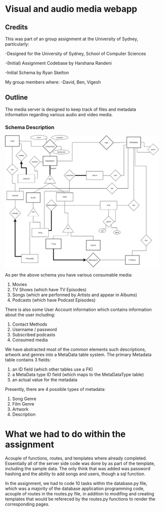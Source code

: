 # Visual and audio media webapp

## Credits
This was part of an group assignment at the University of Sydney, particularly:

-Designed for the University of Sydney, School of Computer Sciences

-(Initial) Assignment Codebase by Harshana Randeni

-Initial Schema by Ryan Skelton

My group members where:
-David, Ben, Vigesh


## Outline

The media server is designed to keep track of files and metadata information regarding
various audio and video media.

### Schema Description

![ERD](demo%20images/ISYS2120_a3_erd.png)

As per the above schema you have various consumable media:

1. Movies
1. TV Shows (which have TV Episodes)
1. Songs (which are performed by Artists and appear in Albums)
1. Podcasts (which have Podcast Episodes)

There is also some User Account information which contains information about the user
including:

1. Contact Methods
1. Username / password
1. Subscribed podcasts
1. Consumed media

We have abstracted most of the common elements such descriptions, artwork and genres
into a MetaData table system. The primary Metadata table contains 3 fields:

1. an ID field (which other tables use a FK)
1. a MetaData type ID field (which maps to the MetaDataType table)
1. an actual value for the metadata

Presently, there are 4 possible types of metadata:

1. Song Genre
1. Film Genre
1. Artwork
1. Description

# What we had to do within the assignment
Acouple of functions, routes, and templates where already completed. Essentially all of the server side code was done by as part of the template, including the sample data. The only think that was added was password hashing and the ability to add songs and users, though a sql function.

In the assignment, we had to code 10 tasks within the database.py file, which was a majority of the database application programming code, acouple of routes in the routes.py file, in addition to modifing and creating templates that would be refereced by the routes.py functions to render the corresponding pages.


